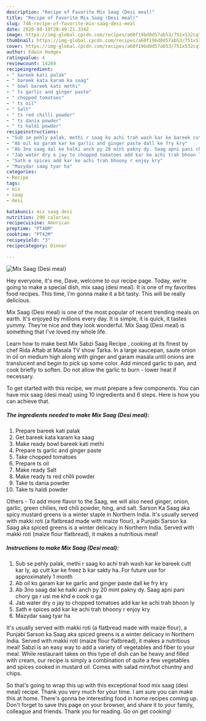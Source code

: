 ```yaml
---
description: "Recipe of Favorite Mix Saag (Desi meal)"
title: "Recipe of Favorite Mix Saag (Desi meal)"
slug: 746-recipe-of-favorite-mix-saag-desi-meal
date: 2020-08-10T20:49:21.334Z
image: https://img-global.cpcdn.com/recipes/a60f19bd8d57ab53/751x532cq70/mix-saag-desi-meal-recipe-main-photo.jpg
thumbnail: https://img-global.cpcdn.com/recipes/a60f19bd8d57ab53/751x532cq70/mix-saag-desi-meal-recipe-main-photo.jpg
cover: https://img-global.cpcdn.com/recipes/a60f19bd8d57ab53/751x532cq70/mix-saag-desi-meal-recipe-main-photo.jpg
author: Edwin Hodges
ratingvalue: 4
reviewcount: 14269
recipeingredient:
- " bareek kati palak"
- " bareek kata karam ka saag"
- " bowl bareek kati methi"
- " ts garlic and ginger paste"
- " chopped tomatoes"
- " ts oil"
- " Salt"
- " ts red chilli powder"
- " ts dania powder"
- " ts haldi powder"
recipeinstructions:
- "Sub se pehly palak, methi r saag ko achi trah wash kar ke bareek cutt kar ly, ap cutt kar ke freez b kar sakty ha. For future use for approximately 1 month"
- "Ab oil ko garam kar ke garlic and ginger paste dall ke fry kry"
- "Ab 3no saag dal ke halki anch py 20 mint pakny dy. Saag apni pani chory ga r usi me khd e cook o ga"
- "Jab water dry o jay to chopped tomatoes add kar ke achi trah bhoon ly"
- "Sath e spices add kar ke achi trah bhoony r enjoy kry"
- "Mazydar saag tyar ha"
categories:
- Recipe
tags:
- mix
- saag
- desi

katakunci: mix saag desi 
nutrition: 290 calories
recipecuisine: American
preptime: "PT40M"
cooktime: "PT42M"
recipeyield: "3"
recipecategory: Dinner

---
```



![Mix Saag (Desi meal)](https://img-global.cpcdn.com/recipes/a60f19bd8d57ab53/751x532cq70/mix-saag-desi-meal-recipe-main-photo.jpg)

Hey everyone, it's me, Dave, welcome to our recipe page. Today, we're going to make a special dish, mix saag (desi meal). It is one of my favorites food recipes. This time, I'm gonna make it a bit tasty. This will be really delicious.

Mix Saag (Desi meal) is one of the most popular of recent trending meals on earth. It's enjoyed by millions every day. It is simple, it is quick, it tastes yummy. They're nice and they look wonderful. Mix Saag (Desi meal) is something that I've loved my whole life.

Learn how to make best Mix Sabzi Saag Recipe , cooking at its finest by chef Rida Aftab at Masala TV show Tarka. In a large saucepan, saute onion in oil on medium high along with ginger and garam masala until onions are translucent and begin to pick up some color. Add minced garlic to pan, and cook briefly to soften. Do not allow the garlic to burn - lower heat if necessary.


To get started with this recipe, we must prepare a few components. You can have mix saag (desi meal) using 10 ingredients and 6 steps. Here is how you can achieve that.

<!--inarticleads1-->

##### The ingredients needed to make Mix Saag (Desi meal):

1. Prepare  bareek kati palak
1. Get  bareek kata karam ka saag
1. Make ready  bowl bareek kati methi
1. Prepare  ts garlic and ginger paste
1. Take  chopped tomatoes
1. Prepare  ts oil
1. Make ready  Salt
1. Make ready  ts red chilli powder
1. Take  ts dania powder
1. Take  ts haldi powder


Others - To add more flavor to the Saag, we will also need ginger, onion, garlic, green chilies, red chili powder, hing, and salt. Sarson Ka Saag aka spicy mustard greens is a winter staple in Northern India. It&#39;s usually served with makki roti (a flatbread made with maize flour), a Punjabi Sarson ka Saag aka spiced greens is a winter delicacy in Northern India. Served with makki roti (maize flour flatbread), it makes a nutritious meal! 

<!--inarticleads2-->

##### Instructions to make Mix Saag (Desi meal):

1. Sub se pehly palak, methi r saag ko achi trah wash kar ke bareek cutt kar ly, ap cutt kar ke freez b kar sakty ha. For future use for approximately 1 month
1. Ab oil ko garam kar ke garlic and ginger paste dall ke fry kry
1. Ab 3no saag dal ke halki anch py 20 mint pakny dy. Saag apni pani chory ga r usi me khd e cook o ga
1. Jab water dry o jay to chopped tomatoes add kar ke achi trah bhoon ly
1. Sath e spices add kar ke achi trah bhoony r enjoy kry
1. Mazydar saag tyar ha


It&#39;s usually served with makki roti (a flatbread made with maize flour), a Punjabi Sarson ka Saag aka spiced greens is a winter delicacy in Northern India. Served with makki roti (maize flour flatbread), it makes a nutritious meal! Sabzi is an easy way to add a variety of vegetables and fiber to your meal. While restaurant takes on this type of dish can be heavy and filled with cream, our recipe is simply a combination of quite a few vegetables and spices cooked in mustard oil. Comes with salad mint/hot chuntny and chips. 

So that's going to wrap this up with this exceptional food mix saag (desi meal) recipe. Thank you very much for your time. I am sure you can make this at home. There's gonna be interesting food in home recipes coming up. Don't forget to save this page on your browser, and share it to your family, colleague and friends. Thank you for reading. Go on get cooking!
